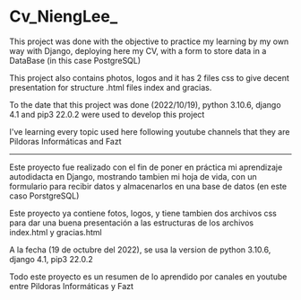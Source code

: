 # Cv_NiengLee_

This project was done with the objective to practice my learning by my own way with Django, deploying here my CV, with a form to store data in a DataBase 
(in this case PostgreSQL)

This project also contains photos, logos and it has 2 files css to give decent presentation for structure .html files index and gracias.

To the date that this project was done (2022/10/19), python 3.10.6, django 4.1 and pip3 22.0.2 were used to develop this project

I've learning every topic used here following youtube channels that they are Pildoras Informáticas and Fazt

--------------

Este proyecto fue realizado con el fin de poner en práctica mi aprendizaje autodidacta en Django, mostrando tambien mi hoja de vida,
con un formulario para recibir datos y almacenarlos en una base de datos (en este caso PorstgreSQL)

Este proyecto ya contiene fotos, logos, y tiene tambien dos archivos css para dar una buena presentación a las estructuras de los archivos index.html y
gracias.html

A la fecha (19 de octubre del 2022), se usa la version de python 3.10.6, django 4.1, pip3 22.0.2

Todo este proyecto es un resumen de lo aprendido por canales en youtube entre Pildoras Informáticas y Fazt
